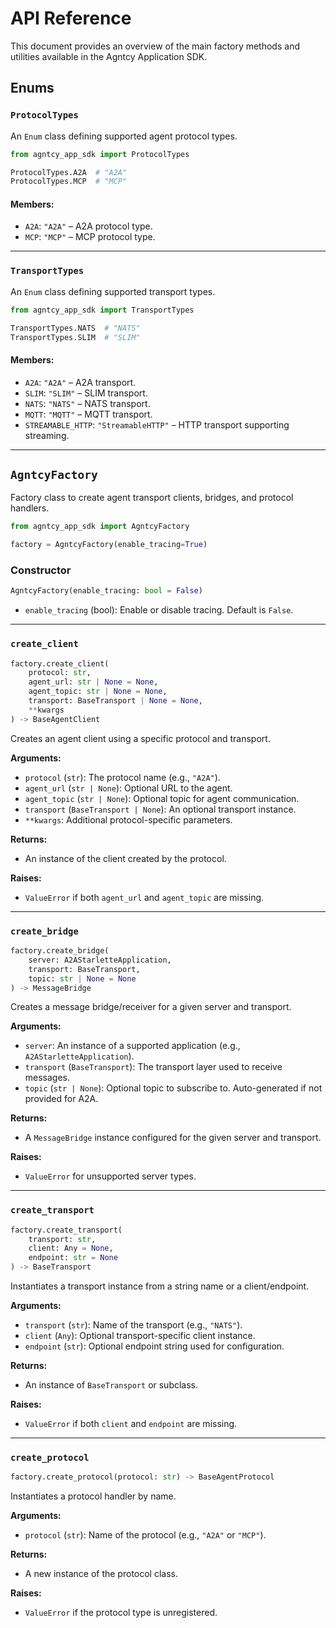 # API Reference

This document provides an overview of the main factory methods and utilities available in the Agntcy Application SDK.

## Enums

### `ProtocolTypes`

An `Enum` class defining supported agent protocol types.

```python
from agntcy_app_sdk import ProtocolTypes

ProtocolTypes.A2A  # "A2A"
ProtocolTypes.MCP  # "MCP"
```

#### Members:

- `A2A`: `"A2A"` – A2A protocol type.
- `MCP`: `"MCP"` – MCP protocol type.

---

### `TransportTypes`

An `Enum` class defining supported transport types.

```python
from agntcy_app_sdk import TransportTypes

TransportTypes.NATS  # "NATS"
TransportTypes.SLIM  # "SLIM"
```

#### Members:

- `A2A`: `"A2A"` – A2A transport.
- `SLIM`: `"SLIM"` – SLIM transport.
- `NATS`: `"NATS"` – NATS transport.
- `MQTT`: `"MQTT"` – MQTT transport.
- `STREAMABLE_HTTP`: `"StreamableHTTP"` – HTTP transport supporting streaming.

---

## `AgntcyFactory`

Factory class to create agent transport clients, bridges, and protocol handlers.

```python
from agntcy_app_sdk import AgntcyFactory

factory = AgntcyFactory(enable_tracing=True)
```

### Constructor

```python
AgntcyFactory(enable_tracing: bool = False)
```

- `enable_tracing` (bool): Enable or disable tracing. Default is `False`.

---

### `create_client`

```python
factory.create_client(
    protocol: str,
    agent_url: str | None = None,
    agent_topic: str | None = None,
    transport: BaseTransport | None = None,
    **kwargs
) -> BaseAgentClient
```

Creates an agent client using a specific protocol and transport.

**Arguments:**

- `protocol` (`str`): The protocol name (e.g., `"A2A"`).
- `agent_url` (`str | None`): Optional URL to the agent.
- `agent_topic` (`str | None`): Optional topic for agent communication.
- `transport` (`BaseTransport | None`): An optional transport instance.
- `**kwargs`: Additional protocol-specific parameters.

**Returns:**

- An instance of the client created by the protocol.

**Raises:**

- `ValueError` if both `agent_url` and `agent_topic` are missing.

---

### `create_bridge`

```python
factory.create_bridge(
    server: A2AStarletteApplication,
    transport: BaseTransport,
    topic: str | None = None
) -> MessageBridge
```

Creates a message bridge/receiver for a given server and transport.

**Arguments:**

- `server`: An instance of a supported application (e.g., `A2AStarletteApplication`).
- `transport` (`BaseTransport`): The transport layer used to receive messages.
- `topic` (`str | None`): Optional topic to subscribe to. Auto-generated if not provided for A2A.

**Returns:**

- A `MessageBridge` instance configured for the given server and transport.

**Raises:**

- `ValueError` for unsupported server types.

---

### `create_transport`

```python
factory.create_transport(
    transport: str,
    client: Any = None,
    endpoint: str = None
) -> BaseTransport
```

Instantiates a transport instance from a string name or a client/endpoint.

**Arguments:**

- `transport` (`str`): Name of the transport (e.g., `"NATS"`).
- `client` (`Any`): Optional transport-specific client instance.
- `endpoint` (`str`): Optional endpoint string used for configuration.

**Returns:**

- An instance of `BaseTransport` or subclass.

**Raises:**

- `ValueError` if both `client` and `endpoint` are missing.

---

### `create_protocol`

```python
factory.create_protocol(protocol: str) -> BaseAgentProtocol
```

Instantiates a protocol handler by name.

**Arguments:**

- `protocol` (`str`): Name of the protocol (e.g., `"A2A"` or `"MCP"`).

**Returns:**

- A new instance of the protocol class.

**Raises:**

- `ValueError` if the protocol type is unregistered.

